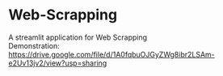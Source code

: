 # Web-Scrapping
A streamlit application for Web Scrapping</br>
Demonstration: https://drive.google.com/file/d/1A0fqbuOJGyZWg8ibr2LSAm-e2Uv13jv2/view?usp=sharing
